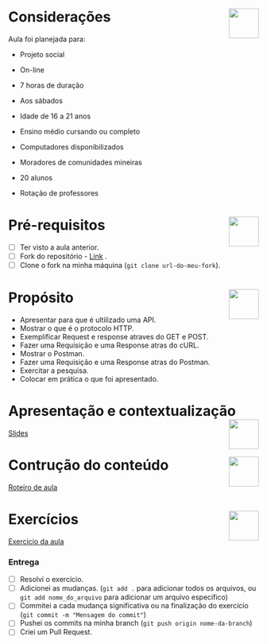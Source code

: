 # Considerações <img height="60em" align="right" src="https://img.icons8.com/?size=2x&id=-Es6TVTSyruJ&format=png"/>

Aula foi planejada para:
- Projeto social

- On-line

- 7 horas de duração

- Aos sábados

- Idade de 16 a 21 anos

- Ensino médio cursando ou completo

- Computadores disponibilizados

- Moradores de comunidades mineiras

- 20 alunos

- Rotação de professores

# Pré-requisitos <img height="60em" align="right" src="https://img.icons8.com/?size=512&id=114426&format=png"/>
- [ ] Ter visto a aula anterior.
- [ ] Fork do repositório - [Link](https://github.com/Dariellysantos/aula-proposta-educadevas) .
- [ ] Clone o fork na minha máquina (`git clone url-do-meu-fork`).

# Propósito <img height="60em" align="right" src="https://img.icons8.com/?size=512&id=102717&format=png"/>

- Apresentar para que é ultilizado uma API.
- Mostrar o que é o protocolo HTTP.
- Exemplificar Request e response atraves do GET e POST.
- Fazer uma Requisição e uma Response atras do cURL.
- Mostrar o Postman.
- Fazer uma Requisição e uma Response atras do Postman.
- Exercitar a pesquisa.
- Colocar em prática o que foi apresentado.

# Apresentação e contextualização <img height="60em" align="right" src="https://img.icons8.com/?size=512&id=36eqlXr87Aqe&format=png"/>

[Slides](aula-slides.pdf)

# Contrução do conteúdo <img height="60em" align="right" src="https://img.icons8.com/?size=512&id=114254&format=png"/>
[Roteiro de aula](plano-de-aula.md)

# Exercícios <img height="60em" align="right" src="https://img.icons8.com/?size=512&id=124063&format=png"/>
[Exercicio da aula](ATIVIDADE/atividade-em-sala.pdf)

### Entrega
- [ ] Resolvi o exercício.
- [ ] Adicionei as mudanças. (`git add .` para adicionar todos os arquivos, ou `git add nome_do_arquivo` para adicionar um arquivo específico)
- [ ] Commitei a cada mudança significativa ou na finalização do exercício (`git commit -m "Mensagem do commit"`)
- [ ] Pushei os commits na minha branch (`git push origin nome-da-branch`)
- [ ] Criei um Pull Request.
